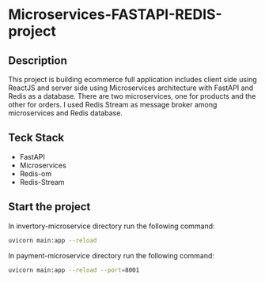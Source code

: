 # Microservices-FASTAPI-REDIS-project

## Description

This project is building ecommerce full application includes client side using ReactJS and server side using Microservices architecture with FastAPI and Redis as a database. There are two microservices, one for products and the other for orders. I used Redis Stream as message broker among microservices and Redis database.

## Teck Stack

- FastAPI
- Microservices
- Redis-om
- Redis-Stream

## Start the project

In invertory-microservice directory run the following command:

```bash
uvicorn main:app --reload
```

In payment-microservice directory run the following command:

```bash
uvicorn main:app --reload --port=8001
```
